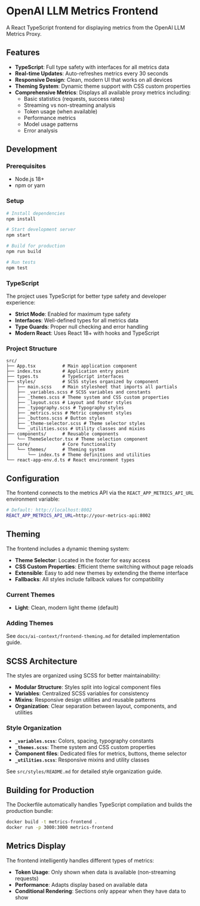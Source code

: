 # OpenAI LLM Metrics Frontend

A React TypeScript frontend for displaying metrics from the OpenAI LLM Metrics Proxy.

## Features

- **TypeScript**: Full type safety with interfaces for all metrics data
- **Real-time Updates**: Auto-refreshes metrics every 30 seconds
- **Responsive Design**: Clean, modern UI that works on all devices
- **Theming System**: Dynamic theme support with CSS custom properties
- **Comprehensive Metrics**: Displays all available proxy metrics including:
  - Basic statistics (requests, success rates)
  - Streaming vs non-streaming analysis
  - Token usage (when available)
  - Performance metrics
  - Model usage patterns
  - Error analysis

## Development

### Prerequisites

- Node.js 18+ 
- npm or yarn

### Setup

```bash
# Install dependencies
npm install

# Start development server
npm start

# Build for production
npm run build

# Run tests
npm test
```

### TypeScript

The project uses TypeScript for better type safety and developer experience:

- **Strict Mode**: Enabled for maximum type safety
- **Interfaces**: Well-defined types for all metrics data
- **Type Guards**: Proper null checking and error handling
- **Modern React**: Uses React 18+ with hooks and TypeScript

### Project Structure

```
src/
├── App.tsx          # Main application component
├── index.tsx        # Application entry point
├── types.ts         # TypeScript interfaces
├── styles/          # SCSS styles organized by component
│   ├── main.scss    # Main stylesheet that imports all partials
│   ├── _variables.scss # SCSS variables and constants
│   ├── _themes.scss # Theme system and CSS custom properties
│   ├── _layout.scss # Layout and footer styles
│   ├── _typography.scss # Typography styles
│   ├── _metrics.scss # Metric component styles
│   ├── _buttons.scss # Button styles
│   ├── _theme-selector.scss # Theme selector styles
│   └── _utilities.scss # Utility classes and mixins
├── components/      # Reusable components
│   └── ThemeSelector.tsx # Theme selection component
├── core/            # Core functionality
│   └── themes/      # Theming system
│       └── index.ts # Theme definitions and utilities
└── react-app-env.d.ts # React environment types
```

## Configuration

The frontend connects to the metrics API via the `REACT_APP_METRICS_API_URL` environment variable:

```bash
# Default: http://localhost:8002
REACT_APP_METRICS_API_URL=http://your-metrics-api:8002
```

## Theming

The frontend includes a dynamic theming system:

- **Theme Selector**: Located in the footer for easy access
- **CSS Custom Properties**: Efficient theme switching without page reloads
- **Extensible**: Easy to add new themes by extending the theme interface
- **Fallbacks**: All styles include fallback values for compatibility

### Current Themes
- **Light**: Clean, modern light theme (default)

### Adding Themes
See `docs/ai-context/frontend-theming.md` for detailed implementation guide.

## SCSS Architecture

The styles are organized using SCSS for better maintainability:

- **Modular Structure**: Styles split into logical component files
- **Variables**: Centralized SCSS variables for consistency
- **Mixins**: Responsive design utilities and reusable patterns
- **Organization**: Clear separation between layout, components, and utilities

### Style Organization
- **`_variables.scss`**: Colors, spacing, typography constants
- **`_themes.scss`**: Theme system and CSS custom properties
- **Component files**: Dedicated files for metrics, buttons, theme selector
- **`_utilities.scss`**: Responsive mixins and utility classes

See `src/styles/README.md` for detailed style organization guide.

## Building for Production

The Dockerfile automatically handles TypeScript compilation and builds the production bundle:

```bash
docker build -t metrics-frontend .
docker run -p 3000:3000 metrics-frontend
```

## Metrics Display

The frontend intelligently handles different types of metrics:

- **Token Usage**: Only shown when data is available (non-streaming requests)
- **Performance**: Adapts display based on available data
- **Conditional Rendering**: Sections only appear when they have data to show

